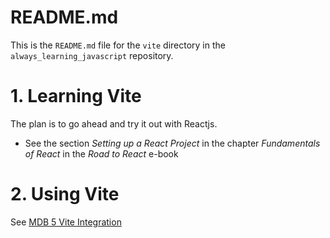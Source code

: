 
# README.md

This is the `README.md` file for the `vite` directory in the `always_learning_javascript` repository.

# 1. Learning Vite

The plan is to go ahead and try it out with Reactjs.

- See the section *Setting up a React Project* in the chapter *Fundamentals of React* in the *Road to React* e-book

# 2. Using Vite

See [MDB 5 Vite Integration](https://mdbootstrap.com/docs/standard/getting-started/vite-integration/)

